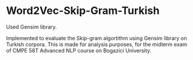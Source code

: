 # Word2Vec-Skip-Gram-Turkish

Used Gensim library.

Implemented to evaluate the Skip-gram algortithm using Gensim library on Turkish corpora.
This is made for analysis purposes, for the midterm exam of CMPE 58T Advanced NLP course on Bogazici University.
